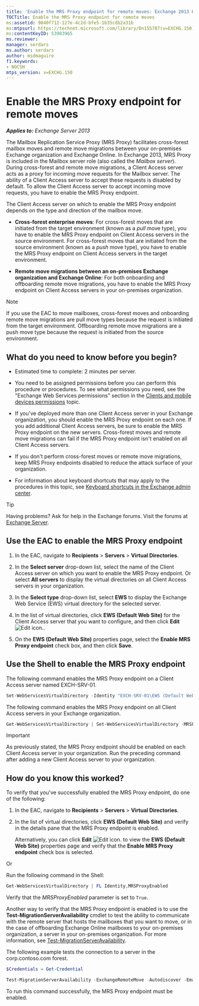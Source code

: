 ```yaml
---
title: 'Enable the MRS Proxy endpoint for remote moves: Exchange 2013 Help'
TOCTitle: Enable the MRS Proxy endpoint for remote moves
ms:assetid: 9840f712-127e-4c2d-bfe5-1b35cdb2a31b
ms:mtpsurl: https://technet.microsoft.com/library/Dn155787(v=EXCHG.150)
ms:contentKeyID: 53903965
ms.reviewer: 
manager: serdars
ms.author: serdars
author: msdmaguire
f1.keywords:
- NOCSH
mtps_version: v=EXCHG.150
---
```


# Enable the MRS Proxy endpoint for remote moves

_**Applies to:** Exchange Server 2013_

The Mailbox Replication Service Proxy (MRS Proxy) facilitates cross-forest mailbox moves and remote move migrations between your on-premises Exchange organization and Exchange Online. In Exchange 2013, MRS Proxy is included in the Mailbox server role (also called the *Mailbox server*). During cross-forest and remote move migrations, a Client Access server acts as a proxy for incoming move requests for the Mailbox server. The ability of a Client Access server to accept these requests is disabled by default. To allow the Client Access server to accept incoming move requests, you have to enable the MRS Proxy endpoint.

The Client Access server on which to enable the MRS Proxy endpoint depends on the type and direction of the mailbox move.

- **Cross-forest enterprise moves**: For cross-forest moves that are initiated from the target environment (known as a *pull* move type), you have to enable the MRS Proxy endpoint on Client Access servers in the source environment. For cross-forest moves that are initiated from the source environment (known as a *push* move type), you have to enable the MRS Proxy endpoint on Client Access servers in the target environment.

- **Remote move migrations between an on-premises Exchange organization and Exchange Online**: For both onboarding and offboarding remote move migrations, you have to enable the MRS Proxy endpoint on Client Access servers in your on-premises organization.

> [!NOTE]
> If you use the EAC to move mailboxes, cross-forest moves and onboarding remote move migrations are pull move types because the request is initiated from the target environment. Offboarding remote move migrations are a push move type because the request is initiated from the source environment.

## What do you need to know before you begin?

- Estimated time to complete: 2 minutes per server.

- You need to be assigned permissions before you can perform this procedure or procedures. To see what permissions you need, see the "Exchange Web Services permissions" section in the [Clients and mobile devices permissions](clients-and-mobile-devices-permissions-exchange-2013-help.md) topic.

- If you've deployed more than one Client Access server in your Exchange organization, you should enable the MRS Proxy endpoint on each one. If you add additional Client Access servers, be sure to enable the MRS Proxy endpoint on the new servers. Cross-forest moves and remote move migrations can fail if the MRS Proxy endpoint isn't enabled on all Client Access servers.

- If you don't perform cross-forest moves or remote move migrations, keep MRS Proxy endpoints disabled to reduce the attack surface of your organization.

- For information about keyboard shortcuts that may apply to the procedures in this topic, see [Keyboard shortcuts in the Exchange admin center](keyboard-shortcuts-in-the-exchange-admin-center-2013-help.md).

> [!TIP]
> Having problems? Ask for help in the Exchange forums. Visit the forums at [Exchange Server](https://social.technet.microsoft.com/forums/office/home?category=exchangeserver).

## Use the EAC to enable the MRS Proxy endpoint

1. In the EAC, navigate to **Recipients** \> **Servers** \> **Virtual Directories**.

2. In the **Select server** drop-down list, select the name of the Client Access server on which you want to enable the MRS Proxy endpoint. Or select **All servers** to display the virtual directories on all Client Access servers in your organization.

3. In the **Select type** drop-down list, select **EWS** to display the Exchange Web Service (EWS) virtual directory for the selected server.

4. In the list of virtual directories, click **EWS (Default Web Site)** for the Client Access server that you want to configure, and then click **Edit** ![Edit icon.](images/JJ218640.6f53ccb2-1f13-4c02-bea0-30690e6ea71d(EXCHG.150).gif "Edit icon").

5. On the **EWS (Default Web Site)** properties page, select the **Enable MRS Proxy endpoint** check box, and then click **Save**.

## Use the Shell to enable the MRS Proxy endpoint

The following command enables the MRS Proxy endpoint on a Client Access server named EXCH-SRV-01.

```powershell
Set-WebServicesVirtualDirectory -Identity "EXCH-SRV-01\EWS (Default Web Site)" -MRSProxyEnabled $true
```

The following command enables the MRS Proxy endpoint on all Client Access servers in your Exchange organization.

```powershell
Get-WebServicesVirtualDirectory | Set-WebServicesVirtualDirectory -MRSProxyEnabled $true
```

> [!IMPORTANT]
> As previously stated, the MRS Proxy endpoint should be enabled on each Client Access server in your organization. Run the preceding command after adding a new Client Access server to your organization.

## How do you know this worked?

To verify that you've successfully enabled the MRS Proxy endpoint, do one of the following:

1. In the EAC, navigate to **Recipients** \> **Servers** \> **Virtual Directories**.

2. In the list of virtual directories, click **EWS (Default Web Site)** and verify in the details pane that the MRS Proxy endpoint is enabled.

    Alternatively, you can click **Edit** ![Edit icon.](images/JJ218640.6f53ccb2-1f13-4c02-bea0-30690e6ea71d(EXCHG.150).gif "Edit icon") to view the **EWS (Default Web Site)** properties page and verify that the **Enable MRS Proxy endpoint** check box is selected.

Or

Run the following command in the Shell:

```powershell
Get-WebServicesVirtualDirectory | FL Identity,MRSProxyEnabled
```

Verify that the *MRSProxyEnabled* parameter is set to `True`.

Another way to verify that the MRS Proxy endpoint is enabled is to use the **Test-MigrationServerAvailability** cmdlet to test the ability to communicate with the remote server that hosts the mailboxes that you want to move, or in the case of offboarding Exchange Online mailboxes to your on-premises organization, a server in your on-premises organization. For more information, see [Test-MigrationServerAvailability](/powershell/module/exchange/Test-MigrationServerAvailability).

The following example tests the connection to a server in the corp.contoso.com forest.

```powershell
$Credentials = Get-Credential
```

```powershell
Test-MigrationServerAvailability -ExchangeRemoteMove -Autodiscover -EmailAddress administrator@corp.contoso.com -Credentials $Credentials
```

To run this command successfully, the MRS Proxy endpoint must be enabled.